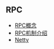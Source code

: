 
## RPC
* [RPC概念](https://github.com/AngryHacker/Rookie-Note/blob/master/Database/redis.md)
* [RPC机制介绍]()
* [Netty]()
